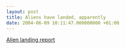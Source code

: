 ```yaml
---
layout: post
title: Aliens have landed, apparently
date: 2004-06-09 10:11:47.000000000 +01:00
---
```

<a href="https://www.fuckinggoogleit.com/">Alien landing report</a>
